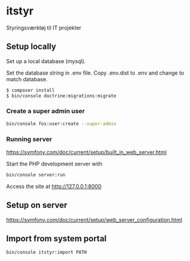 # itstyr
Styringsværktøj til IT projekter

## Setup locally
Set up a local database (mysql).

Set the database string in .env file. Copy .env.dist to .env and change to match database.

```sh
$ composer install
$ bin/console doctrine:migrations:migrate
```

### Create a super admin user
```sh
bin/console fos:user:create --super-admin
```

### Running server
https://symfony.com/doc/current/setup/built_in_web_server.html

Start the PHP development server with
```sh
bin/console server:run
```

Access the site at http://127.0.0.1:8000

## Setup on server
https://symfony.com/doc/current/setup/web_server_configuration.html

## Import from system portal
```sh
bin/console itstyr:import PATH
```
